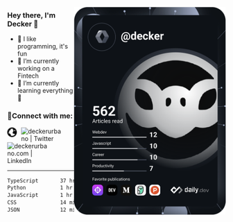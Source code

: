 <a href="https://app.daily.dev/Decker"><img align="right" width="350px" src="https://github.com/decker-dev/decker-dev/blob/master/devcard.svg" alt="Decker Dev Card"/></a>

### Hey there, I'm Decker 👋

- 🌟 I like programming, it's fun
- 🔭 I’m currently working on a Fintech
- 🌱 I’m currently learning everything 🤣

### 📱Connect with me:

[<img align="left" alt="deckerurbano.com" width="22px" src="https://raw.githubusercontent.com/iconic/open-iconic/master/svg/globe.svg" style="margin-right: 10px;" />](https://deckerurbano.com)
[<img align="left" alt="deckerurbano | Twitter" width="100px" src="https://img.shields.io/badge/twitter-%231DA1F2.svg?&style=for-the-badge&logo=twitter&logoColor=white" style="margin-right: 10px;" />](https://twitter.com/deckerurbano)
[<img align="left" alt="deckerurbano.com | LinkedIn" width="100px" src="https://img.shields.io/badge/linkedin-%230077B5.svg?&style=for-the-badge&logo=linkedin&logoColor=white" />](https://linkedin.com/in/deckerurbano)

<br clear="left"/>

---

<div style="text-align: center;">
<!--START_SECTION:waka-->

```txt
TypeScript       37 hrs 22 mins  ██████████████████████▓░░   91.27 %
Python           1 hr 54 mins    █░░░░░░░░░░░░░░░░░░░░░░░░   04.65 %
JavaScript       1 hr 6 mins     ▓░░░░░░░░░░░░░░░░░░░░░░░░   02.71 %
CSS              14 mins         ░░░░░░░░░░░░░░░░░░░░░░░░░   00.61 %
JSON             12 mins         ░░░░░░░░░░░░░░░░░░░░░░░░░   00.52 %
```

<!--END_SECTION:waka-->
</div>
